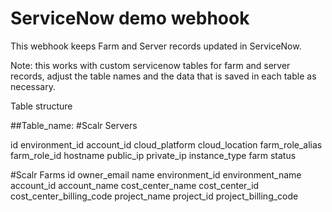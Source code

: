 # ServiceNow demo webhook

This webhook keeps Farm and Server records updated in ServiceNow.

Note: this works with custom servicenow tables for farm and server records, adjust the table names and the data that is saved in each table as necessary.

Table structure

##Table_name:
#Scalr Servers

id
environment_id
account_id
cloud_platform
cloud_location
farm_role_alias
farm_role_id
hostname
public_ip
private_ip
instance_type
farm
status


#Scalr Farms
id
owner_email
name
environment_id
environment_name
account_id
account_name
cost_center_name
cost_center_id
cost_center_billing_code
project_name
project_id
project_billing_code
